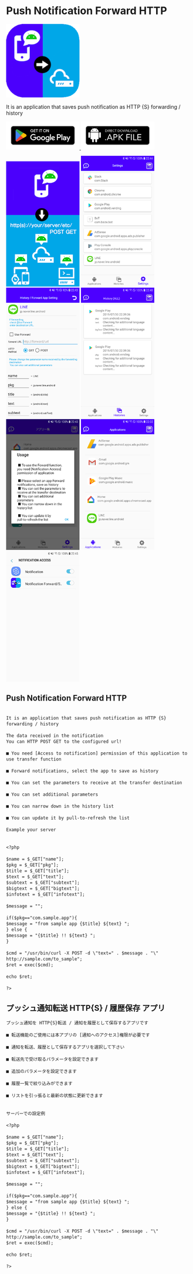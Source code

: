 # Push Notification Forward HTTP

<p>
<img src="doc/icon.png" width="200px">
</p>

It is an application that saves push notification as HTTP {S} forwarding / history

<p>
<a href="https://play.google.com/store/apps/details?id=com.jojoagogogo.nf">
<img src="doc/google-play-badge.png" width="200px">
</a>

<a href="https://github.com/jojoagogogo/push-notification-forward/releases/latest/download/push-notification-forward.apk">
<img src="doc/download.png" width="200px">
</a>

</p>

<p>
<img src="doc/1.png" width="200px">
<img src="doc/2.png" width="200px">
<img src="doc/3.png" width="200px">
<img src="doc/4.png" width="200px">
<img src="doc/5.png" width="200px">
<img src="doc/6.png" width="200px">
<img src="doc/7.png" width="200px">
</p>

## Push Notification Forward HTTP

```

It is an application that saves push notification as HTTP {S} forwarding / history

The data received in the notification
You can HTTP POST GET to the configured url!

■ You need [Access to notification] permission of this application to use transfer function

■ Forward notifications, select the app to save as history

■ You can set the parameters to receive at the transfer destination

■ You can set additional parameters

■ You can narrow down in the history list

■ You can update it by pull-to-refresh the list

Example your server


<?php

$name = $_GET["name"];
$pkg = $_GET["pkg"];
$title = $_GET["title"];
$text = $_GET["text"];
$subtext = $_GET["subtext"];
$bigtext = $_GET["bigtext"];
$infotext = $_GET["infotext"];

$message = "";

if($pkg=="com.sample.app"){
$message = "from sample app {$title} ${text} ";
} else {
$message = "{$title} !! ${text} ";
}

$cmd = "/usr/bin/curl -X POST -d \"text=" . $message . "\" http://sample.com/to_sample";
$ret = exec($cmd);

echo $ret;

?>

```

## プッシュ通知転送 HTTP{S} / 履歴保存 アプリ

```
プッシュ通知を HTTP{S}転送 / 通知を履歴として保存するアプリです

■ 転送機能のご使用には本アプリの [通知へのアクセス]権限が必要です

■ 通知を転送、履歴として保存するアプリを選択して下さい

■ 転送先で受け取るパラメータを設定できます

■ 追加のパラメータを設定できます

■ 履歴一覧で絞り込みができます

■ リストを引っ張ると最新の状態に更新できます


サーバーでの設定例

<?php

$name = $_GET["name"];
$pkg = $_GET["pkg"];
$title = $_GET["title"];
$text = $_GET["text"];
$subtext = $_GET["subtext"];
$bigtext = $_GET["bigtext"];
$infotext = $_GET["infotext"];

$message = "";

if($pkg=="com.sample.app"){
$message = "from sample app {$title} ${text} ";
} else {
$message = "{$title} !! ${text} ";
}

$cmd = "/usr/bin/curl -X POST -d \"text=" . $message . "\" http://sample.com/to_sample";
$ret = exec($cmd);

echo $ret;

?>
```
